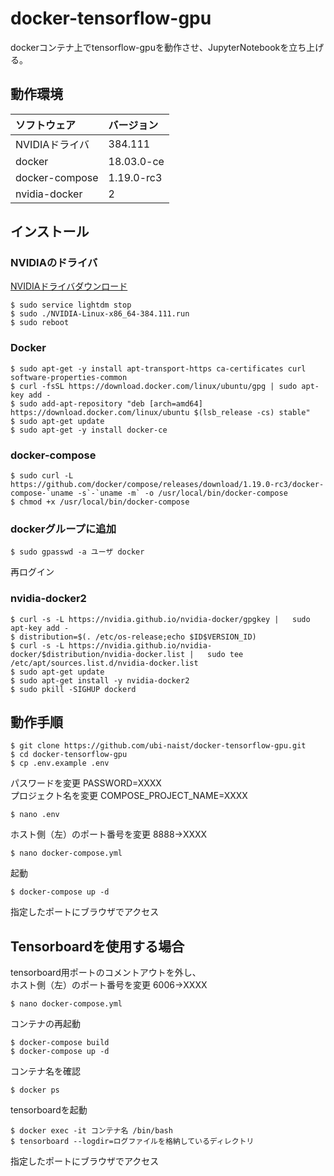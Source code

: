 # docker-tensorflow-gpu
dockerコンテナ上でtensorflow-gpuを動作させ、JupyterNotebookを立ち上げる。

## 動作環境
| ソフトウェア | バージョン |
|:---|:---|
| NVIDIAドライバ  | 384.111 |
| docker | 18.03.0-ce |
| docker-compose | 1.19.0-rc3 |
| nvidia-docker  | 2 |

## インストール
### NVIDIAのドライバ
[NVIDIAドライバダウンロード](http://www.nvidia.co.jp/Download/index.aspx?lang=jp)

    $ sudo service lightdm stop
    $ sudo ./NVIDIA-Linux-x86_64-384.111.run
    $ sudo reboot

### Docker
    $ sudo apt-get -y install apt-transport-https ca-certificates curl software-properties-common
    $ curl -fsSL https://download.docker.com/linux/ubuntu/gpg | sudo apt-key add -
    $ sudo add-apt-repository "deb [arch=amd64] https://download.docker.com/linux/ubuntu $(lsb_release -cs) stable"
    $ sudo apt-get update
    $ sudo apt-get -y install docker-ce

### docker-compose
    $ sudo curl -L https://github.com/docker/compose/releases/download/1.19.0-rc3/docker-compose-`uname -s`-`uname -m` -o /usr/local/bin/docker-compose
    $ chmod +x /usr/local/bin/docker-compose

### dockerグループに追加
    $ sudo gpasswd -a ユーザ docker

再ログイン

### nvidia-docker2
    $ curl -s -L https://nvidia.github.io/nvidia-docker/gpgkey |   sudo apt-key add -
    $ distribution=$(. /etc/os-release;echo $ID$VERSION_ID)
    $ curl -s -L https://nvidia.github.io/nvidia-docker/$distribution/nvidia-docker.list |   sudo tee /etc/apt/sources.list.d/nvidia-docker.list
    $ sudo apt-get update
    $ sudo apt-get install -y nvidia-docker2
    $ sudo pkill -SIGHUP dockerd

## 動作手順
    $ git clone https://github.com/ubi-naist/docker-tensorflow-gpu.git
    $ cd docker-tensorflow-gpu
    $ cp .env.example .env

パスワードを変更 PASSWORD=XXXX<br>
プロジェクト名を変更 COMPOSE_PROJECT_NAME=XXXX

    $ nano .env

ホスト側（左）のポート番号を変更 8888→XXXX

    $ nano docker-compose.yml

起動

    $ docker-compose up -d

指定したポートにブラウザでアクセス

## Tensorboardを使用する場合
tensorboard用ポートのコメントアウトを外し、<br>
ホスト側（左）のポート番号を変更 6006→XXXX

    $ nano docker-compose.yml

コンテナの再起動

    $ docker-compose build
    $ docker-compose up -d

コンテナ名を確認

    $ docker ps

tensorboardを起動

    $ docker exec -it コンテナ名 /bin/bash
    $ tensorboard --logdir=ログファイルを格納しているディレクトリ

指定したポートにブラウザでアクセス
